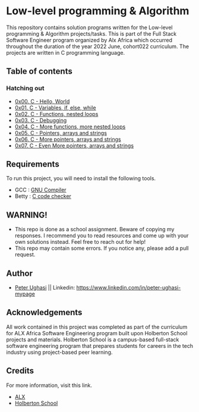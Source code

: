 
# Low-level programming & Algorithm

This repository contains solution programs written for the Low-level programming & Algorithm projects/tasks.
This is part of the  Full Stack Software Engineer program organized by Alx  Africa which occurred throughout the duration of the year 2022 June, cohort022 curriculum.
 The projects are written in C programming language.


## Table of contents

### Hatching out

* [0x00. C - Hello, World](https://github.com/tynist/alx-low_level_programming/tree/master/0x00-hello_world)
* [0x01. C - Variables, if, else, while](https://github.com/tynist/alx-low_level_programming/tree/master/0x01-variables_if_else_while)
* [0x02. C - Functions, nested loops](https://github.com/tynist/alx-low_level_programming/tree/master/0x02-functions_nested_loops)
* [0x03. C - Debugging](https://github.com/tynist/alx-low_level_programming/tree/master/0x03-debugging)
* [0x04. C - More functions, more nested loops](https://github.com/tynist/alx-low_level_programming/tree/master/0x04-more_functions_nested_loops)
* [0x05. C - Pointers, arrays and strings](https://github.com/tynist/alx-low_level_programming/tree/master/0x05-pointers_arrays_strings)
* [0x06. C - More pointers, arrays and strings](https://github.com/tynist/alx-low_level_programming/tree/master/0x06-pointers_arrays_strings)
* [0x07. C - Even More pointers, arrays and strings](https://github.com/tynist/alx-low_level_programming/tree/master/0x07-pointers_arrays_strings)


## Requirements

To run this project, you will need to install the following tools.

* GCC : [GNU Compiler](https://gcc.gnu.org/)
* Betty : [C code checker](https://github.com/holbertonschool/Betty.git)




## WARNING!

* This repo is done as a school assignment. Beware of copying my responses. I recommend you to read resources and come up with your own solutions instead. Feel free to reach out for help!
* This repo may contain some errors. If you notice any, please add a pull request.



## Author

- [Peter Ughasi](https://www.github.com/tynist) || Linkedin: https://www.linkedin.com/in/peter-ughasi-mypage


## Acknowledgements
All work contained in this project was completed as part of the curriculum for ALX Africa Software Engineering program built upon Holberton School projects and materials. Holberton School is a campus-based full-stack software engineering program that prepares students for careers in the tech industry using project-based peer learning.


## Credits

For more information, visit this link.
* [ALX](https://www.alxafrica.com/)
* [Holberton School](https://www.holbertonschool.com/)
